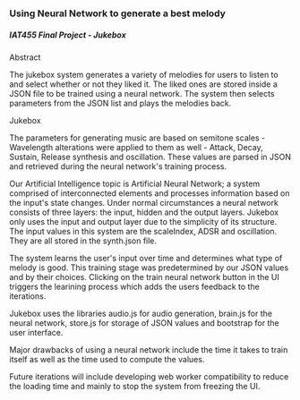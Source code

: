 ### Using Neural Network to generate a best melody
##### IAT455 Final Project - Jukebox

Abstract

The jukebox system generates a variety of melodies for users to listen to and select whether or not they liked it. The liked ones are stored inside a JSON file to be trained using a neural network. The system then selects parameters from the JSON list and plays the melodies back.


Jukebox

The parameters for generating music are based on semitone scales - Wavelength alterations were applied to them as well - Attack, Decay, Sustain, Release synthesis and oscillation. These values are parsed in JSON and retrieved during the neural network's training process.

Our Artificial Intelligence topic is Artificial Neural Network; a system comprised of interconnected elements and processes information based on the input's state changes. Under normal circumstances a neural network consists of three layers: the input, hidden and the output layers. Jukebox only uses the input and output layer due to the simplicity of its structure. The input values in this system are the scaleIndex, ADSR and oscillation. They are all stored in the synth.json file.

The system learns the user's input over time and determines what type of melody is good. This training stage was predetermined by our JSON values and by their choices. Clicking on the train neural network button in the UI triggers the learining process which adds the users feedback to the iterations.

Jukebox uses the libraries audio.js for audio generation, brain.js for the neural network, store.js for storage of JSON values and bootstrap for the user interface. 

Major drawbacks of using a neural network include the time it takes to train itself as well as the time used to compute the values.

Future iterations will include developing web worker compatibility to reduce the loading time and mainly to stop the system from freezing the UI. 




